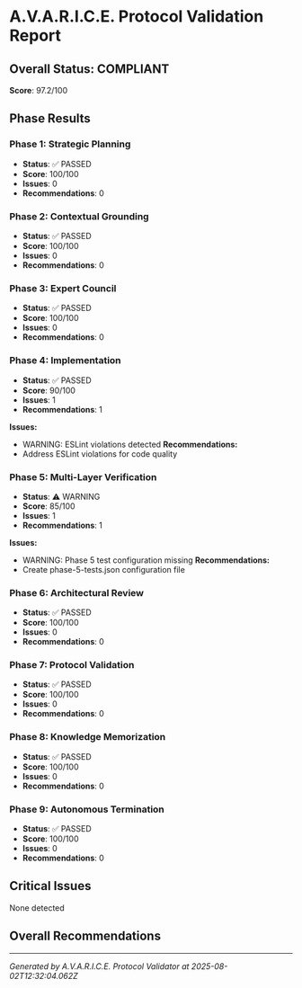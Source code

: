 # A.V.A.R.I.C.E. Protocol Validation Report

## Overall Status: COMPLIANT

**Score**: 97.2/100

## Phase Results

### Phase 1: Strategic Planning

- **Status**: ✅ PASSED
- **Score**: 100/100
- **Issues**: 0
- **Recommendations**: 0

### Phase 2: Contextual Grounding

- **Status**: ✅ PASSED
- **Score**: 100/100
- **Issues**: 0
- **Recommendations**: 0

### Phase 3: Expert Council

- **Status**: ✅ PASSED
- **Score**: 100/100
- **Issues**: 0
- **Recommendations**: 0

### Phase 4: Implementation

- **Status**: ✅ PASSED
- **Score**: 90/100
- **Issues**: 1
- **Recommendations**: 1

**Issues:**

- WARNING: ESLint violations detected
**Recommendations:**
- Address ESLint violations for code quality

### Phase 5: Multi-Layer Verification

- **Status**: ⚠️ WARNING
- **Score**: 85/100
- **Issues**: 1
- **Recommendations**: 1

**Issues:**

- WARNING: Phase 5 test configuration missing
**Recommendations:**
- Create phase-5-tests.json configuration file

### Phase 6: Architectural Review

- **Status**: ✅ PASSED
- **Score**: 100/100
- **Issues**: 0
- **Recommendations**: 0

### Phase 7: Protocol Validation

- **Status**: ✅ PASSED
- **Score**: 100/100
- **Issues**: 0
- **Recommendations**: 0

### Phase 8: Knowledge Memorization

- **Status**: ✅ PASSED
- **Score**: 100/100
- **Issues**: 0
- **Recommendations**: 0

### Phase 9: Autonomous Termination

- **Status**: ✅ PASSED
- **Score**: 100/100
- **Issues**: 0
- **Recommendations**: 0

## Critical Issues

None detected

## Overall Recommendations

---
_Generated by A.V.A.R.I.C.E. Protocol Validator at 2025-08-02T12:32:04.062Z_
